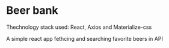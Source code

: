 # Beer bank
Thechnology stack used: React, Axios and Materialize-css

A simple react app fethcing and searching favorite beers in API
